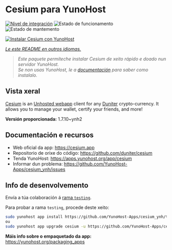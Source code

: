 <!--
NOTA: Este README foi creado automáticamente por <https://github.com/YunoHost/apps/tree/master/tools/readme_generator>
NON debe editarse manualmente.
-->

# Cesium para YunoHost

[![Nivel de integración](https://dash.yunohost.org/integration/cesium.svg)](https://dash.yunohost.org/appci/app/cesium) ![Estado de funcionamento](https://ci-apps.yunohost.org/ci/badges/cesium.status.svg) ![Estado de mantemento](https://ci-apps.yunohost.org/ci/badges/cesium.maintain.svg)

[![Instalar Cesium con YunoHost](https://install-app.yunohost.org/install-with-yunohost.svg)](https://install-app.yunohost.org/?app=cesium)

*[Le este README en outros idiomas.](./ALL_README.md)*

> *Este paquete permíteche instalar Cesium de xeito rápido e doado nun servidor YunoHost.*  
> *Se non usas YunoHost, le a [documentación](https://yunohost.org/install) para saber como instalalo.*

## Vista xeral

[Cesium](https://cesium.app) is an [Unhosted webapp](https://unhosted.org) client for any [Duniter](https://duniter.org) crypto-currency.
It allows you to manage your wallet, certify your friends, and more!


**Versión proporcionada:** 1.7.10~ynh2
## Documentación e recursos

- Web oficial da app: <https://cesium.app>
- Repositorio de orixe do código: <https://github.com/duniter/cesium>
- Tenda YunoHost: <https://apps.yunohost.org/app/cesium>
- Informar dun problema: <https://github.com/YunoHost-Apps/cesium_ynh/issues>

## Info de desenvolvemento

Envía a túa colaboración á [rama `testing`](https://github.com/YunoHost-Apps/cesium_ynh/tree/testing).

Para probar a rama `testing`, procede deste xeito:

```bash
sudo yunohost app install https://github.com/YunoHost-Apps/cesium_ynh/tree/testing --debug
ou
sudo yunohost app upgrade cesium -u https://github.com/YunoHost-Apps/cesium_ynh/tree/testing --debug
```

**Máis info sobre o empaquetado da app:** <https://yunohost.org/packaging_apps>
